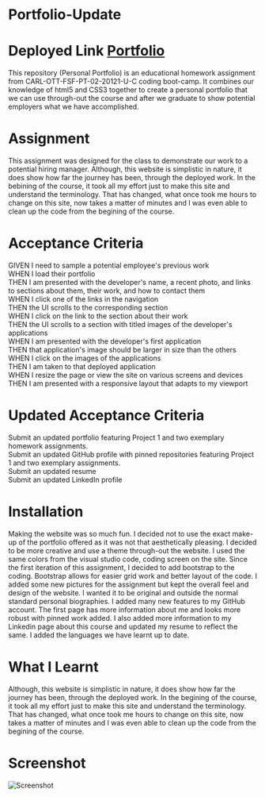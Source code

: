 # Portfolio-Update

# Deployed Link <a href="https://nathanwichmann.github.io/Portfolio-Update/">Portfolio</a>
This repository (Personal Portfolio) is an educational homework assignment from CARL-OTT-FSF-PT-02-20121-U-C coding boot-camp. It combines our knowledge of 
html5 and CSS3 together to create a personal portfolio that we can use through-out the course and after we graduate to show potential employers what we have 
accomplished. 

# Assignment
This assignment was designed for the class to demonstrate our work to a potential hiring manager. Although, this website is simplistic in nature, it does show how far the journey has been, through the deployed work. In the bebining of the course, it took all my effort just to make this site and understand the terminology. That has changed, what once took me hours to change on this site, now takes a matter of minutes and I was even able to clean up the code from the begining of the course. 

# Acceptance Criteria 
GIVEN I need to sample a potential employee's previous work<br>
WHEN I load their portfolio<br>
THEN I am presented with the developer's name, a recent photo, and links to sections about them, their work, and how to contact them<br>
WHEN I click one of the links in the navigation<br>
THEN the UI scrolls to the corresponding section<br>
WHEN I click on the link to the section about their work<br>
THEN the UI scrolls to a section with titled images of the developer's applications<br>
WHEN I am presented with the developer's first application<br>
THEN that application's image should be larger in size than the others<br>
WHEN I click on the images of the applications<br>
THEN I am taken to that deployed application<br>
WHEN I resize the page or view the site on various screens and devices<br>
THEN I am presented with a responsive layout that adapts to my viewport<br>

# Updated Acceptance Criteria 
Submit an updated portfolio featuring Project 1 and two exemplary homework assignments.<br>
Submit an updated GitHub profile with pinned repositories featuring Project 1 and two exemplary assignments.<br>
Submit an updated resume<br>
Submit an updated LinkedIn profile<br>

# Installation 
Making the website was so much fun. I decided not to use the exact make-up of the portfolio offered as it was not that aesthetically pleasing.
I decided to be more creative and use a theme through-out the website. I used the same colors from the visual studio code, coding screen on the site. 
Since the first iteration of this assignment, I decided to add bootstrap to the coding. Bootstrap allows for easier grid work and better layout of the code.
I added some new pictures for the assignment but kept the overall feel and design of the website. I wanted it to be original and outside the normal standard 
personal biographies. I added many new features to my GitHub account. The first page has more information about me and looks more robust with pinned work added. 
I also added more information to my Linkedin page about this course and updated my resume to reflect the same. I added the languages we have learnt up to date. 

# What I Learnt 
Although, this website is simplistic in nature, it does show how far the journey has been, through the deployed work. In the begining of the course, it took all my effort just to make this site and understand the terminology. That has changed, what once took me hours to change on this site, now takes a matter of minutes and I was even able to clean up the code from the begining of the course. 

# Screenshot
<img src="https://user-images.githubusercontent.com/77902368/114904271-ae2a2000-9de5-11eb-99af-8f4e78812f52.png" alt="Screenshot"> 

